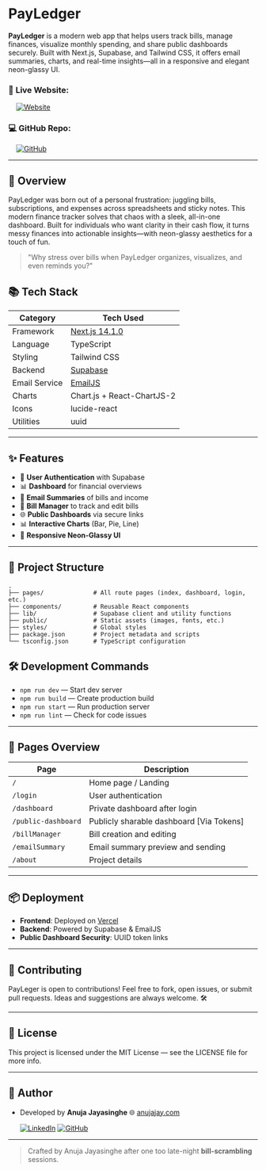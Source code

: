 # PayLedger

**PayLedger** is a modern web app that helps users track bills, manage finances, visualize monthly spending, and share public dashboards securely. Built with Next.js, Supabase, and Tailwind CSS, it offers email summaries, charts, and real-time insights—all in a responsive and elegant neon-glassy UI.

### 🚀 **Live Website:**  
&nbsp;&nbsp;&nbsp;&nbsp;[![Website](https://img.shields.io/badge/payledger.anujajay.com-000000?style=flat&logo=google-chrome&logoColor=white)](https://payledger.anujajay.com/)  

### 💻 **GitHub Repo:**  
&nbsp;&nbsp;&nbsp;&nbsp;[![GitHub](https://img.shields.io/badge/PayLedger-100000?style=flat&logo=github&logoColor=white)](https://github.com/Anuja-jayasinghe/payledger)

---

## 📌 Overview

PayLedger was born out of a personal frustration: juggling bills, subscriptions, and expenses across spreadsheets and sticky notes. This modern finance tracker solves that chaos with a sleek, all-in-one dashboard. Built for individuals who want clarity in their cash flow, it turns messy finances into actionable insights—with neon-glassy aesthetics for a touch of fun.

> "Why stress over bills when PayLedger organizes, visualizes, and even reminds you?"



## 📚 Tech Stack

| Category      | Tech Used                             |
| ------------- | ------------------------------------- |
| Framework     | [Next.js 14.1.0](https://nextjs.org/) |
| Language      | TypeScript                            |
| Styling       | Tailwind CSS                          |
| Backend       | [Supabase](https://supabase.com/)     |
| Email Service | [EmailJS](https://www.emailjs.com/)   |
| Charts        | Chart.js + React-ChartJS-2            |
| Icons         | lucide-react                          |
| Utilities     | uuid                                  |

---

## ✨ Features

* 🔐 **User Authentication** with Supabase
* 📊 **Dashboard** for financial overviews
* 📧 **Email Summaries** of bills and income
* 📅 **Bill Manager** to track and edit bills
* 🌐 **Public Dashboards** via secure links
* 📊 **Interactive Charts** (Bar, Pie, Line)
* 🚀 **Responsive Neon-Glassy UI**

---

## 📁 Project Structure

```
.
├── pages/              # All route pages (index, dashboard, login, etc.)
├── components/         # Reusable React components
├── lib/                # Supabase client and utility functions
├── public/             # Static assets (images, fonts, etc.)
├── styles/             # Global styles
├── package.json        # Project metadata and scripts
└── tsconfig.json       # TypeScript configuration
```


## 🛠 Development Commands

* `npm run dev` — Start dev server
* `npm run build` — Create production build
* `npm run start` — Run production server
* `npm run lint` — Check for code issues


---

## 📌 Pages Overview

| Page                | Description                       |
| ------------------- | --------------------------------- |
| `/`                 | Home page / Landing               |
| `/login`            | User authentication               |
| `/dashboard`        | Private dashboard after login     |
| `/public-dashboard` | Publicly sharable dashboard [Via Tokens]       |
| `/billManager`      | Bill creation and editing         |
| `/emailSummary`     | Email summary preview and sending |
| `/about`            | Project details                   |

---

## 📦 Deployment

* **Frontend**: Deployed on [Vercel](https://vercel.com)
* **Backend**: Powered by Supabase & EmailJS
* **Public Dashboard Security**: UUID token links

---
## 🤝 Contributing

PayLeger is open to contributions! Feel free to fork, open issues, or submit pull requests. Ideas and suggestions are always welcome. 🛠️

---

## 📄 License

This project is licensed under the MIT License — see the LICENSE file for more info.

---

## 👤 Author

* Developed by **Anuja Jayasinghe**
  🌐 [anujajay.com](https://anujajay.com)

  [![LinkedIn](https://img.shields.io/badge/LinkedIn-0077B5?style=flat&logo=linkedin&logoColor=white)](https://linkedin.com/in/anujajayasinghe) [![GitHub](https://img.shields.io/badge/GitHub-100000?style=flat&logo=github&logoColor=white)](https://github.com/Anuja-jayasinghe)

---

> Crafted by Anuja Jayasinghe after one too late-night **bill-scrambling** sessions.
